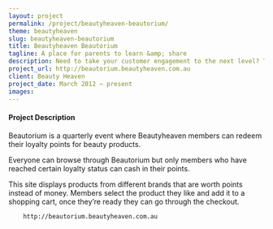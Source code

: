 ```yaml
---
layout: project
permalink: /project/beautyheaven-beautorium/
theme: beautyheaven
slug: beautyheaven-beautorium
title: Beautyheaven Beautorium
tagline: A place for parents to learn &amp; share
description: Need to take your customer engagement to the next level? Take a look at how Huggies is dominating the pregnancy and parenting category by building a site with over 42,000 pages of content, plus lots of interactive tools and member features for over 600,000 members.
project_url: http://beautorium.beautyheaven.com.au
client: Beauty Heaven
project_date: March 2012 – present
images:
---
```


#### Project Description

Beautorium is a quarterly event where Beautyheaven members can redeem their loyalty points for beauty products.

Everyone can browse through Beautorium but only members who have reached certain loyalty status can cash in their points.

This site displays products from different brands that are worth points instead of money. Members select the product they like and add it to a shopping cart, once they’re ready they can go through the checkout.

		http://beautorium.beautyheaven.com.au
